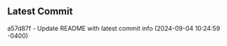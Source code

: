 
## Latest Commit
a57d87f - Update README with latest commit info (2024-09-04 10:24:59 -0400) <Yunxi-Zhou>
